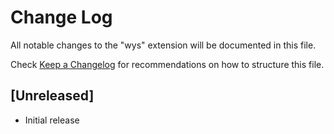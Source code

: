 # Change Log

All notable changes to the "wys" extension will be documented in this file.

Check [Keep a Changelog](http://keepachangelog.com/) for recommendations on how to structure this file.

## [Unreleased]

- Initial release